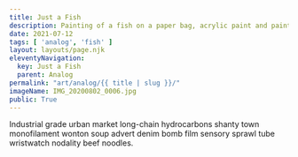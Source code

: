 ```yaml
---
title: Just a Fish
description: Painting of a fish on a paper bag, acrylic paint and paint marker
date: 2021-07-12
tags: [ 'analog', 'fish' ]
layout: layouts/page.njk
eleventyNavigation:
  key: Just a Fish
  parent: Analog
permalink: "art/analog/{{ title | slug }}/"
imageName: IMG_20200802_0006.jpg
public: True
---
```


Industrial grade urban market long-chain hydrocarbons shanty town monofilament wonton soup advert denim bomb film sensory sprawl tube wristwatch nodality beef noodles.